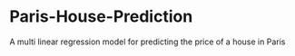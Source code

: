 # Paris-House-Prediction
A multi linear regression model for predicting the price of a house in Paris
